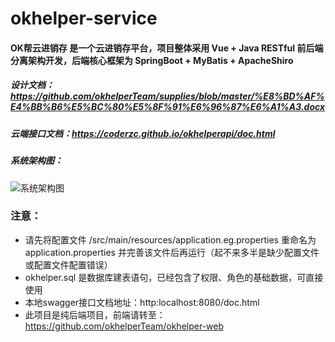 # okhelper-service
#### OK帮云进销存 是一个云进销存平台，项目整体采用 Vue + Java RESTful 前后端分离架构开发，后端核心框架为 SpringBoot + MyBatis + ApacheShiro

##### 设计文档：https://github.com/okhelperTeam/supplies/blob/master/%E8%BD%AF%E4%BB%B6%E5%BC%80%E5%8F%91%E6%96%87%E6%A1%A3.docx
##### 云端接口文档：https://coderzc.github.io/okhelperapi/doc.html
##### 系统架构图：
![系统架构图](https://github.com/okhelperTeam/supplies/blob/master/picture/OK%E5%B8%AE%E7%B3%BB%E7%BB%9F%E6%9E%B6%E6%9E%84%E8%AE%BE%E8%AE%A1.png)

### 注意：
* 请先将配置文件 /src/main/resources/application.eg.properties 重命名为 application.properties 并完善该文件后再运行（起不来多半是缺少配置文件或配置文件配置错误）
* okhelper.sql 是数据库建表语句，已经包含了权限、角色的基础数据，可直接使用
* 本地swagger接口文档地址：http:localhost:8080/doc.html
* 此项目是纯后端项目，前端请转至：https://github.com/okhelperTeam/okhelper-web
